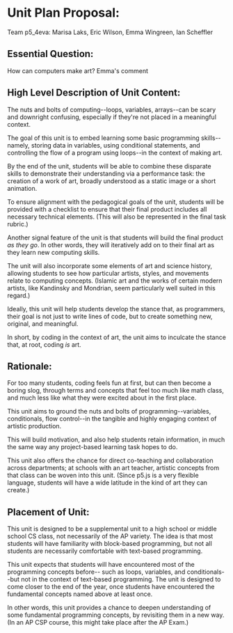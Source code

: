 # Unit Plan Proposal:
Team p5_4eva: Marisa Laks, Eric Wilson, Emma Wingreen, Ian Scheffler

## Essential Question:
How can computers make art? Emma's comment

## High Level Description of Unit Content:
The nuts and bolts of computing--loops, variables, arrays--can be scary and
downright confusing, especially if they're not placed in a meaningful context.

The goal of this unit is to embed learning some basic programming skills--namely,
storing data in variables, using conditional statements, and controlling the flow of
a program using loops--in the context of making art.

By the end of the unit, students will be able to combine these disparate skills
to demonstrate their understanding via a performance task: the creation of a work
of art, broadly understood as a static image or a short animation.

To ensure alignment with the pedagogical goals of the unit, students will be
provided with a checklist to ensure that their final product includes all necessary
technical elements. (This will also be represented in the final task rubric.)

Another signal feature of the unit is that students will build the final product
*as they go*. In other words, they will iteratively add on to their final art
as they learn new computing skills.

The unit will also incorporate some elements of art and science history, allowing
students to see how particular artists, styles, and movements relate to computing concepts.
(Islamic art and the works of certain modern artists, like Kandinsky and Mondrian, seem
particularly well suited in this regard.)

Ideally, this unit will help students develop the stance that, as programmers, their goal
is not just to write lines of code, but to create something new, original, and meaningful.

In short, by coding in the context of art, the unit aims to inculcate the stance that,
at root, coding *is* art.

## Rationale:
For too many students, coding feels fun at first, but can then become a boring slog,
through terms and concepts that feel too much like math class, and much less like
what they were excited about in the first place.

This unit aims to ground the nuts and bolts of programming--variables, conditionals,
flow control--in the tangible and highly engaging context of artistic production.

This will build motivation, and also help students retain information, in much the same
way any project-based learning task hopes to do.

This unit also offers the chance for direct co-teaching and collaboration across
departments; at schools with an art teacher, artistic concepts from that class
can be woven into this unit. (Since p5.js is a very flexible language, students will
have a wide latitude in the kind of art they can create.)

## Placement of Unit:
This unit is designed to be a supplemental unit to a high school or middle school CS class, not necessarily of
the AP variety. The idea is that most students will have familiarity with block-based programming,
but not all students are necessarily comfortable with text-based programming.

This unit expects that students will have encountered most of the programming concepts before--
such as loops, variables, and conditionals--but not in the context of text-based programming. The unit
is designed to come closer to the end of the year, once students have encountered the fundamental
concepts named above at least once.

In other words, this unit provides a chance to deepen understanding of some fundamental programming concepts,
by revisiting them in a new way. (In an AP CSP course, this might take place after the AP Exam.)
